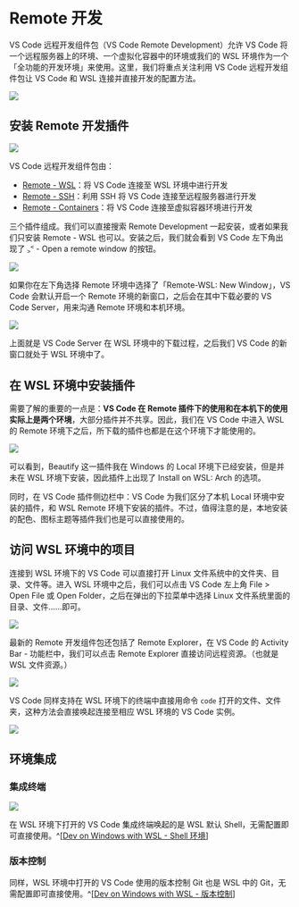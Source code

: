 # Remote 开发

VS Code 远程开发组件包（VS Code Remote Development）允许 VS Code 将一个远程服务器上的环境、一个虚拟化容器中的环境或我们的 WSL 环境作为一个「全功能的开发环境」来使用。这里，我们将重点关注利用 VS Code 远程开发组件包让 VS Code 和 WSL 连接并直接开发的配置方法。

![](https://i.loli.net/2020/01/06/8rZI9xgOyQ6kHM7.png)

## 安装 Remote 开发插件

![](https://i.loli.net/2020/01/06/CuDTF2EIO59Hl68.png)

VS Code 远程开发组件包由：

- [Remote - WSL](https://marketplace.visualstudio.com/items?itemName=ms-vscode-remote.remote-wsl)：将 VS Code 连接至 WSL 环境中进行开发
- [Remote - SSH](https://marketplace.visualstudio.com/items?itemName=ms-vscode-remote.remote-ssh)：利用 SSH 将 VS Code 连接至远程服务器进行开发
- [Remote - Containers](https://marketplace.visualstudio.com/items?itemName=ms-vscode-remote.remote-containers)：将 VS Code 连接至虚拟容器环境进行开发

三个插件组成。我们可以直接搜索 Remote Development 一起安装，或者如果我们只安装 Remote - WSL 也可以。安装之后，我们就会看到 VS Code 左下角出现了 <code><sub>></sub><sup><</sup></code> - Open a remote window 的按钮。

![](https://i.loli.net/2020/01/06/wI8Oh7NVWUfK2z3.png)

如果你在左下角选择 Remote 环境中选择了「Remote-WSL: New Window」，VS Code 会默认开启一个 Remote 环境的新窗口，之后会在其中下载必要的 VS Code Server，用来沟通 Remote 环境和本机环境。

![](https://i.loli.net/2019/05/13/5cd960502089983105.png)

上面就是 VS Code Server 在 WSL 环境中的下载过程，之后我们 VS Code 的新窗口就处于 WSL 环境中了。

## 在 WSL 环境中安装插件

需要了解的重要的一点是：**VS Code 在 Remote 插件下的使用和在本机下的使用实际上是两个环境**，大部分插件并不共享。因此，我们在 VS Code 中进入 WSL 的 Remote 环境下之后，所下载的插件也都是在这个环境下才能使用的。

![](https://i.loli.net/2020/01/06/xUhZR1kXcBqPVKG.png)

可以看到，Beautify 这一插件我在 Windows 的 Local 环境下已经安装，但是并未在 WSL 环境下安装，因此插件上出现了 Install on WSL: Arch 的选项。

同时，在 VS Code 插件侧边栏中：VS Code 为我们区分了本机 Local 环境中安装的插件，和 WSL Remote 环境下安装的插件。不过，值得注意的是，本地安装的配色、图标主题等插件我们也是可以直接使用的。

## 访问 WSL 环境中的项目

连接到 WSL 环境下的 VS Code 可以直接打开 Linux 文件系统中的文件夹、目录、文件等。进入 WSL 环境中之后，我们可以点击 VS Code 左上角 File > Open File 或 Open Folder，之后在弹出的下拉菜单中选择 Linux 文件系统里面的目录、文件……即可。

![](https://i.loli.net/2020/01/06/73QW6smYNVSpOkg.png)

最新的 Remote 开发组件包还包括了 Remote Explorer，在 VS Code 的 Activity Bar - 功能栏中，我们可以点击 Remote Explorer 直接访问远程资源。（也就是 WSL 文件资源。）

![](https://i.loli.net/2020/01/06/bOnuUMg8HZYKBa6.png)

VS Code 同样支持在 WSL 环境下的终端中直接用命令 `code` 打开的文件、文件夹，这种方法会直接唤起连接至相应 WSL 环境的 VS Code 实例。

![](https://i.loli.net/2020/01/06/o5jgCDsabk2icZS.png)

## 环境集成

### 集成终端

![](https://i.loli.net/2020/01/06/GCJnxcVNBylX2TM.png)

在 WSL 环境下打开的 VS Code 集成终端唤起的是 WSL 默认 Shell，无需配置即可直接使用。^[[Dev on Windows with WSL - Shell 环境](/dev/2-Toolchain/2-2-Shell.html)]

### 版本控制

同样，WSL 环境中打开的 VS Code 使用的版本控制 Git 也是 WSL 中的 Git，无需配置即可直接使用。^[[Dev on Windows with WSL - 版本控制](/dev/2-Toolchain/2-3-Others.html#版本控制)]
